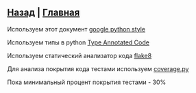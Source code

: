 [Назад](README.md) | [Главная](../README.md) 
---


Используем этот документ [google python style](https://google.github.io/styleguide/pyguide.html)

Используем типы в python [Type Annotated Code](https://google.github.io/styleguide/pyguide.html#221-type-annotated-code)

Используем статический анализатор кода [flake8](https://habr.com/ru/company/dataart/blog/318776/)

Для анализа покрытия кода тестами используем [coverage.py](https://coverage.readthedocs.io/en/coverage-5.1/)

Пока минимальный процент покрытия тестами - 30%